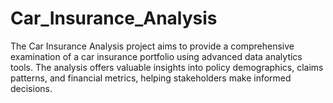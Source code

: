 # Car_Insurance_Analysis
The Car Insurance Analysis project aims to provide a comprehensive examination of a car insurance portfolio using advanced data analytics tools. The analysis offers valuable insights into policy demographics, claims patterns, and financial metrics, helping stakeholders make informed decisions.
